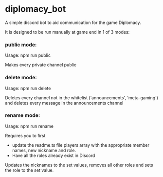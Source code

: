 # diplomacy_bot

A simple discord bot to aid communication for the game Diplomacy.

It is designed to be run manually at game end in 1 of 3 modes:

### public mode:

Usage: npm run public

Makes every private channel public

### delete mode:

Usage: npm run delete

Deletes every channel not in the whitelist ('announcements', 'meta-gaming') and deletes every message in the announcements channel

### rename mode:

Usage: npm run rename

Requires you to first

-   update the readme.ts file players array with the appropriate member names, new nickname and role.
-   Have all the roles already exist in Discord

Updates the nicknames to the set values, removes all other roles and sets the role to the set value.
